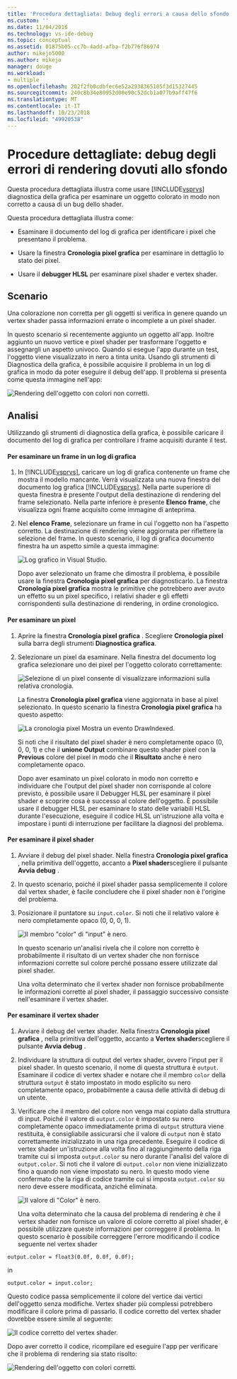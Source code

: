 ```yaml
---
title: 'Procedura dettagliata: Debug degli errori a causa dello sfondo di Rendering | Microsoft Docs'
ms.custom: ''
ms.date: 11/04/2016
ms.technology: vs-ide-debug
ms.topic: conceptual
ms.assetid: 01875b05-cc7b-4add-afba-f2b776f86974
author: mikejo5000
ms.author: mikejo
manager: douge
ms.workload:
- multiple
ms.openlocfilehash: 202f2fb0cdbfec6e52a2938365105f3d15327445
ms.sourcegitcommit: 240c8b34e80952d00e90c52dcb1a077b9aff47f6
ms.translationtype: MT
ms.contentlocale: it-IT
ms.lasthandoff: 10/23/2018
ms.locfileid: "49920538"
---
```

# <a name="walkthrough-debugging-rendering-errors-due-to-shading"></a>Procedure dettagliate: debug degli errori di rendering dovuti allo sfondo
Questa procedura dettagliata illustra come usare [!INCLUDE[vsprvs](../../code-quality/includes/vsprvs_md.md)] diagnostica della grafica per esaminare un oggetto colorato in modo non corretto a causa di un bug dello shader.  
  
 Questa procedura dettagliata illustra come:  
  
-   Esaminare il documento del log di grafica per identificare i pixel che presentano il problema.  
  
-   Usare la finestra **Cronologia pixel grafica** per esaminare in dettaglio lo stato dei pixel.  
  
-   Usare il **debugger HLSL** per esaminare pixel shader e vertex shader.  
  
## <a name="scenario"></a>Scenario  
 Una colorazione non corretta per gli oggetti si verifica in genere quando un vertex shader passa informazioni errate o incomplete a un pixel shader.  
  
 In questo scenario si recentemente aggiunto un oggetto all'app. Inoltre aggiunto un nuovo vertice e pixel shader per trasformare l'oggetto e assegnargli un aspetto univoco. Quando si esegue l'app durante un test, l'oggetto viene visualizzato in nero a tinta unita. Usando gli strumenti di Diagnostica della grafica, è possibile acquisire il problema in un log di grafica in modo da poter eseguire il debug dell'app. Il problema si presenta come questa immagine nell'app:  
  
 ![Rendering dell'oggetto con colori non corretti. ](media/gfx_diag_demo_render_error_shader_problem.png "gfx_diag_demo_render_error_shader_problem")  
  
## <a name="investigation"></a>Analisi  
 Utilizzando gli strumenti di diagnostica della grafica, è possibile caricare il documento del log di grafica per controllare i frame acquisiti durante il test.  
  
#### <a name="to-examine-a-frame-in-a-graphics-log"></a>Per esaminare un frame in un log di grafica  
   
1. In [!INCLUDE[vsprvs](../../code-quality/includes/vsprvs_md.md)], caricare un log di grafica contenente un frame che mostra il modello mancante. Verrà visualizzata una nuova finestra del documento log grafica [!INCLUDE[vsprvs](../../code-quality/includes/vsprvs_md.md)]. Nella parte superiore di questa finestra è presente l'output della destinazione di rendering del frame selezionato. Nella parte inferiore è presente **Elenco frame**, che visualizza ogni frame acquisito come immagine di anteprima.  
  
2. Nel **elenco Frame**, selezionare un frame in cui l'oggetto non ha l'aspetto corretto. La destinazione di rendering viene aggiornata per riflettere la selezione del frame. In questo scenario, il log di grafica documento finestra ha un aspetto simile a questa immagine:  
  
    ![Log grafico in Visual Studio. ](media/gfx_diag_demo_render_error_shader_step_1.png "gfx_diag_demo_render_error_shader_step_1")  
  
   Dopo aver selezionato un frame che dimostra il problema, è possibile usare la finestra **Cronologia pixel grafica** per diagnosticarlo. La finestra **Cronologia pixel grafica** mostra le primitive che potrebbero aver avuto un effetto su un pixel specifico, i relativi shader e gli effetti corrispondenti sulla destinazione di rendering, in ordine cronologico.  
  
#### <a name="to-examine-a-pixel"></a>Per esaminare un pixel  
  
1. Aprire la finestra **Cronologia pixel grafica** . Scegliere **Cronologia pixel** sulla barra degli strumenti **Diagnostica grafica**.  
  
2. Selezionare un pixel da esaminare. Nella finestra del documento log grafica selezionare uno dei pixel per l'oggetto colorato correttamente:  
  
    ![Selezione di un pixel consente di visualizzare informazioni sulla relativa cronologia. ](media/gfx_diag_demo_render_error_shader_step_2.png "gfx_diag_demo_render_error_shader_step_2")  
  
    La finestra **Cronologia pixel grafica** viene aggiornata in base al pixel selezionato. In questo scenario la finestra **Cronologia pixel grafica** ha questo aspetto:  
  
    ![La cronologia pixel Mostra un evento DrawIndexed. ](media/gfx_diag_demo_render_error_shader_step_3.png "gfx_diag_demo_render_error_shader_step_3")  
  
    Si noti che il risultato del pixel shader è nero completamente opaco (0, 0, 0, 1) e che il **unione Output** combinare questo shader pixel con la **Previous** colore del pixel in modo che il  **Risultato** anche è nero completamente opaco.  
  
   Dopo aver esaminato un pixel colorato in modo non corretto e individuare che l'output del pixel shader non corrisponde al colore previsto, è possibile usare il Debugger HLSL per esaminare il pixel shader e scoprire cosa è successo al colore dell'oggetto. È possibile usare il debugger HLSL per esaminare lo stato delle variabili HLSL durante l'esecuzione, eseguire il codice HLSL un'istruzione alla volta e impostare i punti di interruzione per facilitare la diagnosi del problema.  
  
#### <a name="to-examine-the-pixel-shader"></a>Per esaminare il pixel shader  
  
1. Avviare il debug del pixel shader. Nella finestra **Cronologia pixel grafica** , nella primitiva dell'oggetto, accanto a **Pixel shader**scegliere il pulsante **Avvia debug** .  
  
2. In questo scenario, poiché il pixel shader passa semplicemente il colore dal vertex shader, è facile concludere che il pixel shader non è l'origine del problema.  
  
3. Posizionare il puntatore su `input.color`. Si noti che il relativo valore è nero completamente opaco (0, 0, 0, 1).  
  
    ![Il membro "color" di "input" è nero. ](media/gfx_diag_demo_render_error_shader_step_5.png "gfx_diag_demo_render_error_shader_step_5")  
  
    In questo scenario un'analisi rivela che il colore non corretto è probabilmente il risultato di un vertex shader che non fornisce informazioni corrette sul colore perché possano essere utilizzate dal pixel shader.  
  
   Una volta determinato che il vertex shader non fornisce probabilmente le informazioni corrette al pixel shader, il passaggio successivo consiste nell'esaminare il vertex shader.  
  
#### <a name="to-examine-the-vertex-shader"></a>Per esaminare il vertex shader  
  
1. Avviare il debug del vertex shader. Nella finestra **Cronologia pixel grafica** , nella primitiva dell'oggetto, accanto a **Vertex shader**scegliere il pulsante **Avvia debug** .  
  
2. Individuare la struttura di output del vertex shader, ovvero l'input per il pixel shader. In questo scenario, il nome di questa struttura è `output`. Esaminare il codice di vertex shader e notare che il membro `color` della struttura `output` è stato impostato in modo esplicito su nero completamente opaco, probabilmente a causa delle attività di debug di un utente.  
  
3. Verificare che il membro del colore non venga mai copiato dalla struttura di input. Poiché il valore di `output.color` è impostato su nero completamente opaco immediatamente prima di `output` struttura viene restituita, è consigliabile assicurarsi che il valore di `output` non è stato correttamente inizializzato in una riga precedente. Eseguire il codice di vertex shader un'istruzione alla volta fino al raggiungimento della riga tramite cui si imposta `output.color` su nero durante l'analisi del valore di `output.color`. Si noti che il valore di `output.color` non viene inizializzato fino a quando non viene impostato su nero. In questo modo viene confermato che la riga di codice tramite cui si imposta `output.color` su nero deve essere modificata, anziché eliminata.  
  
    ![Il valore di "Color" è nero. ](media/gfx_diag_demo_render_error_shader_step_7.png "gfx_diag_demo_render_error_shader_step_7")  
  
   Una volta determinato che la causa del problema di rendering è che il vertex shader non fornisce un valore di colore corretto al pixel shader, è possibile utilizzare queste informazioni per correggere il problema. In questo scenario è possibile correggere l'errore modificando il codice seguente nel vertex shader  
  
```hlsl  
output.color = float3(0.0f, 0.0f, 0.0f);  
```  
  
 in  
  
```hlsl  
output.color = input.color;  
```  
  
 Questo codice passa semplicemente il colore del vertice dai vertici dell'oggetto senza modifiche. Vertex shader più complessi potrebbero modificare il colore prima di passarlo. Il codice corretto del vertex shader dovrebbe essere simile al seguente:  
  
 ![Il codice corretto del vertex shader. ](media/gfx_diag_demo_render_error_shader_step_8.png "gfx_diag_demo_render_error_shader_step_8")  
  
 Dopo aver corretto il codice, ricompilare ed eseguire l'app per verificare che il problema di rendering sia stato risolto:  
  
 ![Rendering dell'oggetto con colori corretti. ](media/gfx_diag_demo_render_error_shader_resolution.png "gfx_diag_demo_render_error_shader_resolution")
